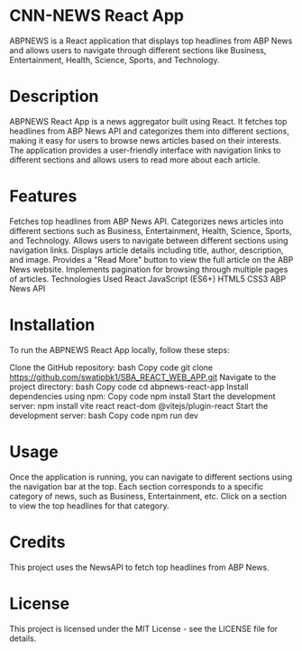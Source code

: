 # CNN-NEWS React App
ABPNEWS is a React application that displays top headlines from ABP News and allows users to navigate through different sections like Business, Entertainment, Health, Science, Sports, and Technology.

# Description
ABPNEWS React App is a news aggregator built using React. It fetches top headlines from ABP News API and categorizes them into different sections, making it easy for users to browse news articles based on their interests. The application provides a user-friendly interface with navigation links to different sections and allows users to read more about each article.

# Features
Fetches top headlines from ABP News API.
Categorizes news articles into different sections such as Business, Entertainment, Health, Science, Sports, and Technology.
Allows users to navigate between different sections using navigation links.
Displays article details including title, author, description, and image.
Provides a "Read More" button to view the full article on the ABP News website.
Implements pagination for browsing through multiple pages of articles.
Technologies Used
React
JavaScript (ES6+)
HTML5
CSS3
ABP News API

# Installation
To run the ABPNEWS React App locally, follow these steps:

Clone the GitHub repository:
bash
Copy code
git clone https://github.com/swatipbk1/SBA_REACT_WEB_APP.git
Navigate to the project directory:
bash
Copy code
cd abpnews-react-app
Install dependencies using npm:
Copy code
npm install
Start the development server:
npm install vite react react-dom @vitejs/plugin-react
Start the development server:
bash
Copy code
npm run dev

# Usage
Once the application is running, you can navigate to different sections using the navigation bar at the top. Each section corresponds to a specific category of news, such as Business, Entertainment, etc. Click on a section to view the top headlines for that category.

# Credits
This project uses the NewsAPI to fetch top headlines from ABP News.

# License
This project is licensed under the MIT License - see the LICENSE file for details.

